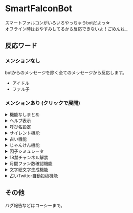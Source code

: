 # SmartFalconBot
スマートファルコンがいろいろやっちゃうbotだよっ☆  
オフライン時はおやすみしてるから反応できないよ！ごめんね...  


## 反応ワード

### メンションなし
botからのメッセージを除く全てのメッセージから反応します。  

- アイドル
- ファル子

### メンションあり (クリックで展開)

<details>
<summary>機能なしまとめ</summary>
特に機能はありませんが、ファル子が反応してくれるワードです。  

- おはよう
- こんにちは
- こんばんは
- おやすみ
- ファ・ル・子～～～っ！
- 好き
- かわいい
- しゃい☆
- しゃいしゃい☆
- 慰めて
- 応答せよ
  
</details>

<details>
<summary>ヘルプ表示</summary>
  
```@スマートファルコン 使い方```  
このページへのリンクを返信します。

</details>  
  
<details>
<summary>呼び名設定</summary>
  
```@スマートファルコン 〇〇〇って呼んで```  
ファル子があなたを設定した呼び名で呼ぶようになります。  

</details>  

<details>
<summary>サイレント機能</summary>
  
```@スマートファルコン 静かに```  
メンションなし反応ワードに反応しなくなります。  

```@スマートファルコン もういいよ```  
メンションなし反応ワードに反応するようになります。  

</details>

<details>
<summary>占い機能</summary>
  
```@スマートファルコン 占って```  
その日1日の運勢を占ってくれます。  
占い結果は0:00に更新されます。  
Twitter連携機能を使用していると、自動でTwitterに占い結果を投稿してくれます。

</details>

<details>
<summary>じゃんけん機能</summary>
  
```@スマートファルコン じゃんけん グー```  
```@スマートファルコン じゃんけん チョキ```  
```@スマートファルコン じゃんけん パー```  
ファル子とじゃんけんができます。  

```@スマートファルコン じゃんけん ランキング```  
サークル内のじゃんけんptランキングを表示します。  

</details>

<details>
<summary>因子シミュレータ</summary>
  
```@スマートファルコン 因子シミュ 1200 1200 1200 1200 1200 固有スキル名```  
各ステータスに応じて本家ウマ娘とだいたい同じ確率で因子獲得画像を生成してくれます。  
数字は左からスピード、スタミナ、パワー、根性、賢さです。  
固有スキル名は自由に設定することができます。  

```@スマートファルコン 因子シミュ5連 1200 1200 1200 1200 1200 固有スキル名```  
上記と同じ条件で因子生成を5連続で行ってくれます。  

</details>

<details>
<summary>18禁チャンネル解禁</summary>
  
```@スマートファルコン すけべしようや```  
サークル内の18禁チャンネルの閲覧権限が付与されます。  

</details>

<details>
<summary>月間ファン数確認機能</summary>
  
```@スマートファルコン 先月の獲得ファン数を教えて```  
あなたが先月獲得したファン数を教えてくれます。  
月がかわってすぐは反映されていない場合があります。  

```@スマートファルコン 先月との獲得ファン数差分を教えて 123456789```  
あなたが先月末以降から現在まででいくつファン数を獲得したかを教えてくれます。  
数字部分には現在のファン数を記述してください。  

</details>

<details>
<summary>文字絵文字生成機能</summary>
  
```@スマートファルコン 四絵文字 〇〇〇〇```  
四文字の文字絵文字っぽいテクスチャを自動生成します。  

```@スマートファルコン 四絵文字 〇〇〇〇　色```  
四文字の文字絵文字っぽいテクスチャを色付きで自動生成します。 　
対応色：白、赤、青、黄、緑、紫、オレンジ、黒、ピンク、黄緑、藍、グレー、茶

```@スマートファルコン 九絵文字 〇〇〇〇```  
九文字の文字絵文字っぽいテクスチャを自動生成します。  

```@スマートファルコン 九絵文字 〇〇〇〇　色```  
九文字の文字絵文字っぽいテクスチャを色付きで自動生成します。 　
対応色：白、赤、青、黄、緑、紫、オレンジ、黒、ピンク、黄緑、藍、グレー、茶

</details>

<details>
<summary>占いTwitter自動投稿機能</summary>
  
```@スマートファルコン Twitter連携```  
Twitterとファル子を連携し、占いコマンド実行後に自動でTwitterに「#今日のファル子占い」でつぶやいてくれる機能です。  
コマンドを送信すると、ファル子から認証用のURLが送られてくるので、リンク先のPINコードを  
```@スマートファルコン PIN 0000000```  
このような形式で送信してください。  
正しく入力できているとファル子から登録した旨のメッセージが届きます。  
つぶやくアカウントを変更する場合、このコマンドからやり直してください。

```@スマートファルコン Twitter連携解除```  
占いを自動的にTwitterに投稿したくなくなった時にこのコマンドを送信すると、  
Twitter自動投稿機能が無効になります。
最初の登録が住んでいないと適用されません。  

```@スマートファルコン Twitter再連携```  
連携解除したあと、やっぱりTwitterに投稿したくなった時にこのコマンドを送信すると、  
再度Twitter自動投稿機能が有効になります。
最初の登録が住んでいないと適用されません。  

</details>

## その他
バグ報告などはコーシーまで。  
